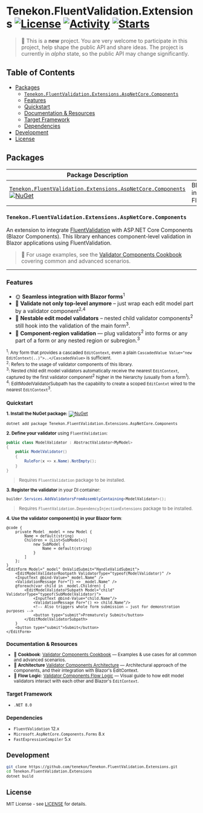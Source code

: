 <!-- omit from toc -->
# Tenekon.FluentValidation.Extensions [![License](https://img.shields.io/github/license/tenekon/Tenekon.FluentValidation.Extensions)](https://github.com/tenekon/Tenekon.FluentValidation.Extensions/blob/main/LICENSE) [![Activity](https://img.shields.io/github/last-commit/tenekon/Tenekon.FluentValidation.Extensions)](https://github.com/tenekon/Tenekon.FluentValidation.Extensions/commits/main/) [![Starts](https://img.shields.io/github/stars/tenekon/Tenekon.FluentValidation.Extensions)](https://github.com/tenekon/Tenekon.FluentValidation.Extensions/stargazers)

> :construction: This is a **new** project. You are very welcome to participate in this project, help shape the public API and share ideas. The project is currently in _alpha_ state, so the public API may change significantly.

<!-- omit from toc -->
## Table of Contents

- [Packages](#packages)
  - [`Tenekon.FluentValidation.Extensions.AspNetCore.Components`](#tenekonfluentvalidationextensionsaspnetcorecomponents)
  - [Features](#features)
  - [Quickstart](#quickstart)
  - [Documentation \& Resources](#documentation--resources)
  - [Target Framework](#target-framework)
  - [Dependencies](#dependencies)
- [Development](#development)
- [License](#license)

## Packages

| Package Description                                                                                                                                                                                                                                                                                                                                        |                                         |
| ---------------------------------------------------------------------------------------------------------------------------------------------------------------------------------------------------------------------------------------------------------------------------------------------------------------------------------------------------------- | --------------------------------------- |
| [`Tenekon.FluentValidation.Extensions.AspNetCore.Components`](https://www.nuget.org/packages/Tenekon.FluentValidation.Extensions.AspNetCore.Components)<br/>[![NuGet](https://img.shields.io/nuget/v/Tenekon.FluentValidation.Extensions.AspNetCore.Components)](https://www.nuget.org/packages/Tenekon.FluentValidation.Extensions.AspNetCore.Components) | Blazor integration for FluentValidation |

### `Tenekon.FluentValidation.Extensions.AspNetCore.Components`

An extension to integrate [FluentValidation](https://fluentvalidation.net/) with ASP.NET Core Components (Blazor Components). This
library enhances component-level validation in Blazor applications using FluentValidation.

> :open_book: For usage examples, see the [Validator Components Cookbook](src/Tenekon.FluentValidation.Extensions.AspNetCore.Components/COOKBOOK.md) covering common and advanced scenarios.

---

### Features

- :sun_with_face: **Seamless integration with Blazor forms**<sup>1</sup>
- :jigsaw: **Validate not only top-level anymore** – just wrap each edit model part by a validator component<sup>2,4</sup>
- :jigsaw: **Nestable edit model validators** – nested child validator components<sup>2</sup> still hook into the validation of the main form<sup>3</sup>.
- :electric_plug: **Component-region validation** — plug validators<sup>2</sup> into forms or any part of a form or any nested region or subregion.<sup>3</sup>

<small><sup>1</sup>: Any form that provides a cascaded `EditContext`, even a plain `CascadedValue Value="new EditContext(..)">..</CascadedValue>` is sufficient.</small><br/>
<small><sup>2</sup>: Refers to the usage of validator components of this library.</small><br/>
<small><sup>3</sup>: Nested child edit model validators automatically receive the nearest `EditContext`, captured by the first validator component<sup>2</sup> higher in the hierarchy (usually from a form<sup>1</sup>).</small><br/>
<small><sup>4</sup>: EditModelValidatorSubpath has the capability to create a scoped `EditContxt` wired to the nearest `EditContext`<sup>3</sup>.

### Quickstart

**1\. Install the NuGet package:** [![NuGet](https://img.shields.io/nuget/v/Tenekon.FluentValidation.Extensions.AspNetCore.Components?label=Tenekon.FluentValidation.Extensions.AspNetCore.Components)](https://www.nuget.org/packages/Tenekon.FluentValidation.Extensions.AspNetCore.Components)

```bash
dotnet add package Tenekon.FluentValidation.Extensions.AspNetCore.Components
```

**2\. Define your validator** using `FluentValidation`:

```csharp
public class ModelValidator : AbstractValidator<MyModel>
{
    public ModelValidator()
    {
        RuleFor(x => x.Name).NotEmpty();
    }
}
```

> Requires `FluentValidation` package to be installed.

**3\. Register the validator** in your DI container:

```csharp
builder.Services.AddValidatorsFromAssemblyContaining<ModelValidator>();
```

> Requires `FluentValidation.DependencyInjectionExtensions` package to be installed.

**4\. Use the validator component(s) in your Blazor form**:

```razor
@code {
    private Model _model = new Model {
        Name = default(string)
        Children = (List<SubModel>)[
            new SubModel {
                Name = default(string)
            }
        ]
    };
}
<EditForm Model="_model" OnValidSubmit="HandleValidSubmit">
    <EditModelValidatorRootpath ValidatorType="typeof(ModelValidator)" />
    <InputText @bind-Value="_model.Name" />
    <ValidationMessage For="() => _model.Name" />
    @foreach(var child in _model.Children) {
        <EditModelValidatorSubpath Model="child" ValidatorType="typeof(SubModelValidator)">
            <InputText @bind-Value="child.Name"/>
            <ValidationMessage For="() => child.Name"/>
            <!-- Also triggers whole form submission — just for demonstration purposes -->
            <button type="submit">Prematurely Submit</button>
        </EditModelValidatorSubpath>
    }
    <button type="submit">Submit</button>
</EditForm>
```

### Documentation & Resources

- :open_book: **Cookbook**: [Validator Components Cookbook](src/Tenekon.FluentValidation.Extensions.AspNetCore.Components/COOKBOOK.md) —
  Examples & use cases for all common and advanced scenarios.
- :bricks: **Architecture** [Validator Components Architecture](src/Tenekon.FluentValidation.Extensions.AspNetCore.Components/ARCHITECTURE.md) — Architectural approach of the components, and their integration with Blazor's EditContext.
- :microscope: **Flow Logic**: [Validator Components Flow Logic](src/Tenekon.FluentValidation.Extensions.AspNetCore.Components/FLOWLOGIC.md) — Visual guide to
  how edit model validators interact with each other and Blazor's `EditContext`.

### Target Framework

* `.NET 8.0`

### Dependencies

* `FluentValidation` 12.x
* `Microsoft.AspNetCore.Components.Forms` 8.x
* `FastExpressionCompiler` 5.x

## Development

```bash
git clone https://github.com/tenekon/Tenekon.FluentValidation.Extensions.git
cd Tenekon.FluentValidation.Extensions
dotnet build
```

## License

MIT License - see [LICENSE](LICENSE) for details.
